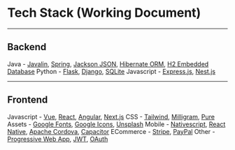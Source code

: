 # Tech Stack (Working Document)

---

## Backend

Java - [Javalin](https://javalin.io/), [Spring](https://spring.io/), [Jackson JSON](https://github.com/FasterXML/jackson), [Hibernate ORM](https://hibernate.org/orm/), [H2 Embedded Database](https://h2database.com/html/main.html)
Python - [Flask](https://www.fullstackpython.com/flask.html), [Django](https://www.djangoproject.com/), [SQLite](https://docs.python.org/3/library/sqlite3.html)
Javascript - [Express.js](https://spring.io/), [Nest.js](https://nestjs.com/)


---

## Frontend

Javascript - [Vue](https://vuejs.org/), [React](https://reactjs.org/), [Angular](https://angular.io/), [Next.js](https://nextjs.org/)
CSS - [Tailwind](https://tailwindcss.com/), [Milligram](https://milligram.io/), [Pure](https://purecss.io/)
Assets - [Google Fonts](https://fonts.google.com/), [Google Icons](https://fonts.google.com/icons), [Unsplash](https://unsplash.com/)
Mobile - [Nativescript](https://nativescript.org/), [React Native](https://reactnative.dev/), [Apache Cordova](https://cordova.apache.org/), [Capacitor](https://capacitorjs.com/)
ECommerce - [Stripe](https://github.com/stripe-samples), [PayPal](https://developer.paypal.com/home)
Other - [Progressive Web App](https://developer.mozilla.org/en-US/docs/Web/Progressive_web_apps), [JWT](https://jwt.io/), [OAuth](https://oauth.net/2/)